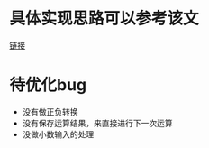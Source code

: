 # 具体实现思路可以参考该文
[链接](https://shuaxindiary.github.io/2019/10/27/JS/js%E5%AE%9E%E7%8E%B0%E8%AE%A1%E7%AE%97%E5%99%A8/#more)
# 待优化bug
- 没有做正负转换
- 没有保存运算结果，来直接进行下一次运算
- 没做小数输入的处理